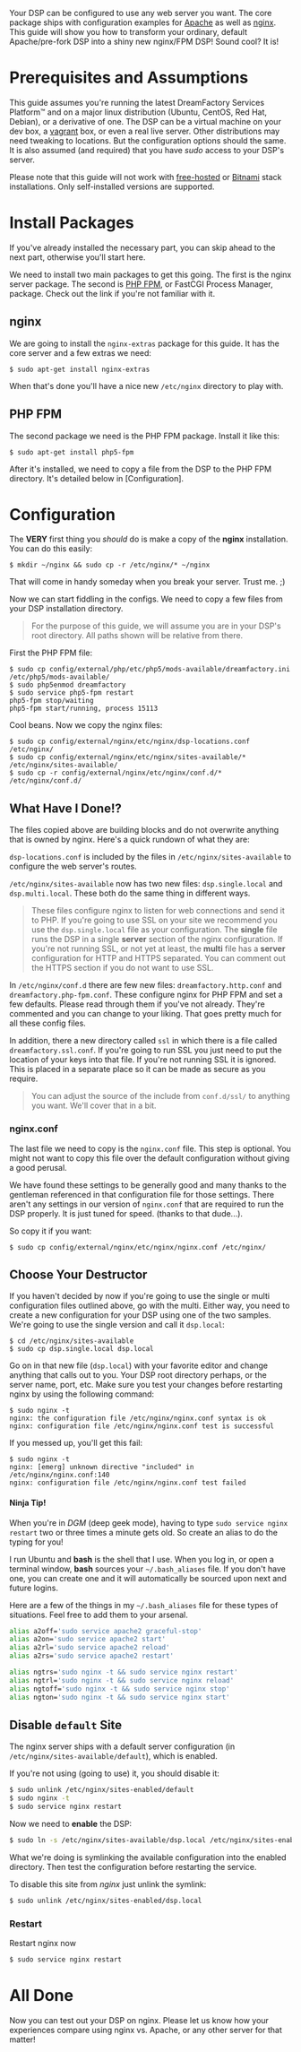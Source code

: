 Your DSP can be configured to use any web server you want. The core package ships with configuration examples for [Apache][_ap2] as well as [nginx][_ng]. This guide will show you how to transform your ordinary, default Apache/pre-fork DSP into a shiny new nginx/FPM DSP! Sound cool? It is!

# Prerequisites and Assumptions
This guide assumes you're running the latest DreamFactory Services Platform&trade; and on a major linux distribution (Ubuntu, CentOS, Red Hat, Debian), or a derivative of one. The DSP can be a virtual machine on your dev box, a [vagrant](http://vagrantup.com/) box, or even a real live server. Other distributions may need tweaking to locations. But the configuration options should the same. It is also assumed (and required) that you have *sudo* access to your DSP's server.

Please note that this guide will not work with [free-hosted][_df-www] or [Bitnami][_bn] stack installations. Only self-installed versions are supported.

# Install Packages
If you've already installed the necessary part, you can skip ahead to the next part, otherwise you'll start here.

We need to install two main packages to get this going. The first is the nginx server package. The second is [PHP FPM](http://php-fpm.org/), or FastCGI Process Manager, package. Check out the link if you're not familiar with it.

## nginx
We are going to install the `nginx-extras` package for this guide. It has the core server and a few extras we need:

```shell
$ sudo apt-get install nginx-extras
```

When that's done you'll have a nice new `/etc/nginx` directory to play with.

## PHP FPM
The second package we need is the PHP FPM package. Install it like this:

```shell
$ sudo apt-get install php5-fpm
```

After it's installed, we need to copy a file from the DSP to the PHP FPM directory. It's detailed below in [Configuration].

# Configuration
The **VERY** first thing you *should* do is make a copy of the **nginx** installation. You can do this easily:

```shell
$ mkdir ~/nginx && sudo cp -r /etc/nginx/* ~/nginx
```

That will come in handy someday when you break your server. Trust me. ;)

Now we can start fiddling in the configs. We need to copy a few files from your DSP installation directory.

>For the purpose of this guide, we will assume you are in your DSP's root directory. All paths shown will be relative from there.

First the PHP FPM file:

```shell
$ sudo cp config/external/php/etc/php5/mods-available/dreamfactory.ini /etc/php5/mods-available/
$ sudo php5enmod dreamfactory
$ sudo service php5-fpm restart
php5-fpm stop/waiting
php5-fpm start/running, process 15113
```

Cool beans. Now we copy the nginx files:

```
$ sudo cp config/external/nginx/etc/nginx/dsp-locations.conf /etc/nginx/
$ sudo cp config/external/nginx/etc/nginx/sites-available/* /etc/nginx/sites-available/
$ sudo cp -r config/external/nginx/etc/nginx/conf.d/* /etc/nginx/conf.d/
```

## What Have I Done!?
The files copied above are building blocks and do not overwrite anything that is owned by nginx. Here's a quick rundown of what they are:

`dsp-locations.conf` is included by the files in `/etc/nginx/sites-available` to configure the web server's routes.

`/etc/nginx/sites-available` now has two new files: `dsp.single.local` and `dsp.multi.local`. These both do the same thing in different ways.

>These files configure nginx to listen for web connections and send it to PHP. If you're going to use SSL on your site we recommend you use the `dsp.single.local` file as your configuration. The **single** file runs the DSP in a single **server** section of the nginx configuration. If you're not running SSL, or not yet at least, the **multi** file has a **server** configuration for HTTP and HTTPS separated. You can comment out the HTTPS section if you do not want to use SSL.

In `/etc/nginx/conf.d` there are few new files: `dreamfactory.http.conf` and `dreamfactory.php-fpm.conf`. These configure nginx for PHP FPM and set a few defaults. Please read through them if you've not already. They're commented and you can change to your liking. That goes pretty much for all these config files.

In addition, there a new directory called `ssl` in which there is a file called `dreamfactory.ssl.conf`. If you're going to run SSL you just need to put the location of your keys into that file. If you're not running SSL it is ignored. This is placed in a separate place so it can be made as secure as you require.

>You can adjust the source of the include from `conf.d/ssl/` to anything you want. We'll cover that in a bit.

### nginx.conf
The last file we need to copy is the `nginx.conf` file. This step is optional. You might not want to copy this file over the default configuration without giving a good perusal.

We have found these settings to be generally good and many thanks to the gentleman referenced in that configuration file for those settings. There aren't any settings in our version of `nginx.conf` that are required to run the DSP properly. It is just tuned for speed. (thanks to that dude...).

So copy it if you want:

```shell
$ sudo cp config/external/nginx/etc/nginx/nginx.conf /etc/nginx/
```

## Choose Your Destructor
If you haven't decided by now if you're going to use the single or multi configuration files outlined above, go with the multi. Either way, you need to create a new configuration for your DSP using one of the two samples. We're going to use the single version and call it `dsp.local`:

```shell
$ cd /etc/nginx/sites-available
$ sudo cp dsp.single.local dsp.local
```

Go on in that new file (`dsp.local`) with your favorite editor and change anything that calls out to you. Your DSP root directory perhaps, or the server name, port, etc. Make sure you test your changes before restarting nginx by using the following command:

```shell
$ sudo nginx -t
nginx: the configuration file /etc/nginx/nginx.conf syntax is ok
nginx: configuration file /etc/nginx/nginx.conf test is successful
```

If you messed up, you'll get this fail:

```shell
$ sudo nginx -t
nginx: [emerg] unknown directive "included" in /etc/nginx/nginx.conf:140
nginx: configuration file /etc/nginx/nginx.conf test failed
```

#### Ninja Tip!
When you're in *DGM* (deep geek mode), having to type `sudo service nginx restart` two or three times a minute gets old. So create an alias to do the typing for you!

I run Ubuntu and **bash** is the shell that I use. When you log in, or open a terminal window, **bash** sources your `~/.bash_aliases` file. If you don't have one, you can create one and it will automatically be sourced upon next and future logins.

Here are a few of the things in my `~/.bash_aliases` file for these types of situations. Feel free to add them to your arsenal.

```bash
alias a2off='sudo service apache2 graceful-stop'
alias a2on='sudo service apache2 start'
alias a2rl='sudo service apache2 reload'
alias a2rs='sudo service apache2 restart'

alias ngtrs='sudo nginx -t && sudo service nginx restart'
alias ngtrl='sudo nginx -t && sudo service nginx reload'
alias ngtoff='sudo nginx -t && sudo service nginx stop'
alias ngton='sudo nginx -t && sudo service nginx start'
```

## Disable `default` Site
The nginx server ships with a default server configuration (in `/etc/nginx/sites-available/default`), which is enabled.

If you're not using (going to use) it, you should disable it:

```bash
$ sudo unlink /etc/nginx/sites-enabled/default
$ sudo nginx -t
$ sudo service nginx restart
```

Now we need to **enable** the DSP:

```bash
$ sudo ln -s /etc/nginx/sites-available/dsp.local /etc/nginx/sites-enabled/dsp.local
```

What we're doing is symlinking the available configuration into the enabled directory. Then test the configuration before restarting the service.

To disable this site from *nginx* just unlink the symlink:

```bash
$ sudo unlink /etc/nginx/sites-enabled/dsp.local
```

### Restart
Restart nginx now

```bash
$ sudo service nginx restart
```

# All Done
Now you can test out your DSP on nginx. Please let us know how your experiences compare using nginx vs. Apache, or any other server for that matter!

[_df-www]: https://www.dreamfactory.com/ "DreamFactory Corporate Site"
[_df-io]: https://dreamfactorysoftware.github.io/ "DreamFactory Software"
[_df-gh]: https://github.com/dreamfactorysoftware/ "Our GitHub repositories"
[_bn]: https://bitnami.com/stack/dreamfactory/ "DreamFactory on Bitnami"

[_ng]: http://nginx.org "nginx"
[_ap2]: http://apache.org "Apache"
[_google]: http://www.google.com/
